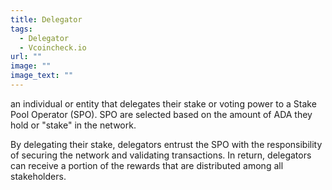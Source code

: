 ```yaml
---
title: Delegator
tags:
  - Delegator
  - Vcoincheck.io
url: ""
image: ""
image_text: ""
---
```


an individual or entity that delegates their stake or voting power to a Stake Pool Operator (SPO). SPO are selected based on the amount of ADA they hold or "stake" in the network.

By delegating their stake, delegators entrust the SPO with the responsibility of securing the network and validating transactions. In return, delegators can receive a portion of the rewards that are distributed among all stakeholders.
